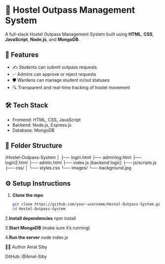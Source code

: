 # 🏨 Hostel Outpass Management System

A full-stack Hostel Outpass Management System built using **HTML**, **CSS**, **JavaScript**, **Node.js**, and **MongoDB**.

## 🚀 Features

- ✍️ Students can submit outpass requests
- ✅ Admins can approve or reject requests
- 🛡️ Wardens can manage student in/out statuses
- 🔍 Transparent and real-time tracking of hostel movement

## 🛠️ Tech Stack

- Frontend: HTML, CSS, JavaScript
- Backend: Node.js, Express.js
- Database: MongoDB

## 📁 Folder Structure

/Hostel-Outpass-System
│
├── login.html
├── adminlog.html
├── login2.html
├── admin.html
├── index.js (backend logic)
├── js/scripts.js
├── css/
│ └── styles.css
└── images/
└── background.jpg


## ⚙️ Setup Instructions

1. **Clone the repo**
   ```bash
   git clone https://github.com/your-username/Hostel-Outpass-System.git
   cd Hostel-Outpass-System
2.**Install dependencies**
     npm install
     
3.**Start MongoDB** (make sure it’s running)

4.**Run the server**
     node index.js



👨‍💻 Author
Amal Siby

GitHub: @Amal-Siby
